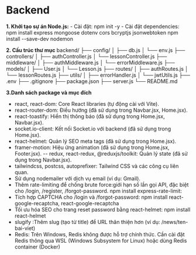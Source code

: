 # Backend
**1. Khởi tạo sự án Node.js:**
    - Cài đặt: 
        npm init -y
    - Cài đặt dependencies:
        npm install express mongoose dotenv cors bcryptjs jsonwebtoken
        npm install --save-dev nodemon

**2. Cấu trúc thư mục**
backend/
├── config/
│   ├── db.js
│   └── env.js
├── controllers/
│   ├── authController.js
│   └── lessonController.js
├── middleware/
│   ├── authMiddleware.js
│   └── errorMiddleware.js
├── models/
│   ├── User.js
│   └── Lesson.js
├── routes/
│   ├── authRoutes.js
│   └── lessonRoutes.js
├── utils/
│   ├── errorHandler.js
│   └── jwtUtils.js
├── .env
├── .gitignore
├── package.json
├── server.js
└── README.md

**3.Danh sách package và mục đích**

- react, react-dom: Core React libraries (tự động cài với Vite).
- react-router-dom: Điều hướng (đã sử dụng trong Navbar.jsx, Home.jsx).
- react-toastify: Hiển thị thông báo (đã sử dụng trong Home.jsx, Navbar.jsx).
- socket.io-client: Kết nối Socket.io với backend (đã sử dụng trong Home.jsx).
- react-helmet: Quản lý SEO meta tags (đã sử dụng trong Home.jsx).
- framer-motion: Hiệu ứng animation (đã sử dụng trong Home.jsx, Footer.jsx).
-- redux, react-redux, @reduxjs/toolkit: Quản lý state (đã sử dụng trong Navbar.jsx).
- tailwindcss, postcss, autoprefixer: Tailwind CSS và các công cụ liên quan.
- Sử dụng nodemailer với dịch vụ email (ví dụ: Gmail).
- Thêm rate-limiting để chống brute force:giới hạn số lần gọi API, đặc biệt cho /login, /register, /forgot-password.
    npm install express-rate-limit: 
- Tích hợp CAPTCHA cho /login và /forgot-password: npm install react-google-recaptcha, react-google-recaptcha
- Tối ưu hóa SEO cho trang reset password bằng react-helmet: npm install react-helmet
- slugify :Thêm slug (tạo từ title) để URL thân thiện hơn (ví dụ: /news/ten-bai-viet)
- Redis: Trên Windows, Redis không được hỗ trợ chính thức. Cần cài đặt Redis thông qua WSL (Windows Subsystem for Linux) hoặc dùng Redis container (Docker)